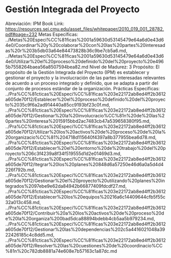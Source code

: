 # Gestión Integrada del Proyecto

Abreviación: IPM
Book Link: https://resources.sei.cmu.edu/asset_files/whitepaper/2010_019_001_28782.pdf#page=232
Metas Específicas: ../Metas%20Especi%CC%81ficas%2001a59630d53145479e64a6d0e43d64e0/Coordinar%20y%20colaborar%20con%20las%20partes%20interesadas%20r%203b5db03a64e84473828b36c9be7cb5a6.md, ../Metas%20Especi%CC%81ficas%2001a59630d53145479e64a6d0e43d64e0/Utilizar%20el%20proceso%20definido%20del%20proyecto%20e4965b7558264baea56a8507594bea82.md
Nivel de Madurez: 3
Propósito: El propósito de la Gestión Integrada del Proyecto (IPM) es establecer
y gestionar el proyecto y la involucración de las partes interesadas relevantes de acuerdo a un proceso integrado y definido, que se adapta a
partir del conjunto de procesos estándar de la organización.
Prácticas Específicas: ../Pra%CC%81cticas%20Especi%CC%81ficas%203e22172ab8ed4ff2b3612a605de70f12/Establecer%20el%20proceso%20definido%20del%20proyecto%2035c9f6a2ad914440a85cc9193bf23c0f.md, ../Pra%CC%81cticas%20Especi%CC%81ficas%203e22172ab8ed4ff2b3612a605de70f12/Gestionar%20la%20involucracio%CC%81n%20de%20las%20partes%20interesa%2015915bbd2ac7483cb47a539658380f95.md, ../Pra%CC%81cticas%20Especi%CC%81ficas%203e22172ab8ed4ff2b3612a605de70f12/Utilizar%20los%20activos%20de%20proceso%20de%20la%20organizacio%CC%81%204718d115640f4397a8b377955bea6d78.md, ../Pra%CC%81cticas%20Especi%CC%81ficas%203e22172ab8ed4ff2b3612a605de70f12/Establecer%20el%20entorno%20de%20trabajo%20del%20proyecto%206c3f4239a8f34f519555d1d2e01469d3.md, ../Pra%CC%81cticas%20Especi%CC%81ficas%203e22172ab8ed4ff2b3612a605de70f12/Itegrar%20los%20planes%20848d6a57250e46d6a0a5d4d4226f792b.md, ../Pra%CC%81cticas%20Especi%CC%81ficas%203e22172ab8ed4ff2b3612a605de70f12/Gestionar%20el%20proyecto%20utilizando%20planes%20integrados%2097ebe9e62da84942b66877409fdcdf27.md, ../Pra%CC%81cticas%20Especi%CC%81ficas%203e22172ab8ed4ff2b3612a605de70f12/Establecer%20los%20equipos%20216a6c14409644cfb5f55c32a013c458.md, ../Pra%CC%81cticas%20Especi%CC%81ficas%203e22172ab8ed4ff2b3612a605de70f12/Contribuir%20a%20los%20activos%20de%20proceso%20de%20la%20organiza%200bad5dca88894bdebb4cb5aa5b979234.md, ../Pra%CC%81cticas%20Especi%CC%81ficas%203e22172ab8ed4ff2b3612a605de70f12/Gestionar%20las%20dependencias%202c5a4416021048a3922426185c4c8dd5.md, ../Pra%CC%81cticas%20Especi%CC%81ficas%203e22172ab8ed4ff2b3612a605de70f12/Resolver%20las%20cuestiones%20de%20coordinacio%CC%81n%20c782db8881a74e608e7b57163c1a87dc.md
